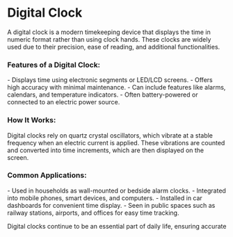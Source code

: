 
<h1>  Digital Clock  </h1>

<p1>A digital clock is a modern timekeeping device that displays the time in numeric format rather than using clock hands. These clocks are widely used due to their precision, ease of reading, and additional functionalities.</p1>

<h3>Features of a Digital Clock:</h3>
- Displays time using electronic segments or LED/LCD screens.
- Offers high accuracy with minimal maintenance.
- Can include features like alarms, calendars, and temperature indicators.
- Often battery-powered or connected to an electric power source.

<h3>How It Works:</h3>
<p2>Digital clocks rely on quartz crystal oscillators, which vibrate at a stable frequency when an electric current is applied. These vibrations are counted and converted into time increments, which are then displayed on the screen.</p2>

<h3>Common Applications:</h3>
- Used in households as wall-mounted or bedside alarm clocks.
- Integrated into mobile phones, smart devices, and computers.
- Installed in car dashboards for convenient time display.
- Seen in public spaces such as railway stations, airports, and offices for easy time tracking.

Digital clocks continue to be an essential part of daily life, ensuring accurate
